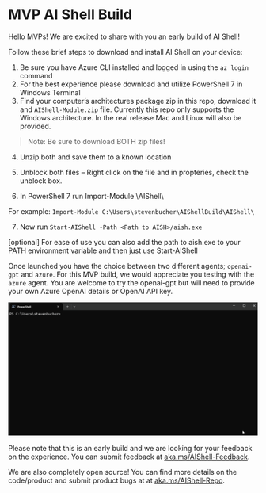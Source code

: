 # MVP AI Shell Build

Hello MVPs! We are excited to share with you an early build of AI Shell!

Follow these brief steps to download and install AI Shell on your device:
1. Be sure you have Azure CLI installed and logged in using the `az login` command
2. For the best experience please download and utilize PowerShell 7 in Windows Terminal
3. Find your computer’s architectures package zip in this repo, download it and `AIShell-Module.zip`
   file. Currently this repo only supports the Windows architecture. In the real release Mac and
   Linux will also be provided.

> Note: Be sure to download BOTH zip files!

4. Unzip both and save them to a known location
5. Unblock both files – Right click on the file and in propteries, check the unblock box.
 
6. In PowerShell 7 run Import-Module <Path to AISH Module>\AIShell\

For example: `Import-Module C:\Users\stevenbucher\AIShellBuild\AIShell\`

7. Now run `Start-AIShell -Path <Path to AISH>/aish.exe`

[optional] For ease of use you can also add the path to aish.exe to your PATH environment variable and then just use Start-AIShell

Once launched you have the choice between two different agents; `openai-gpt` and `azure`. For this
MVP build, we would appreciate you testing with the `azure` agent. You are welcome to try the
openai-gpt but will need to provide your own Azure OpenAI details or OpenAI API key.

![GIF of the AIShell on boarding experience](./media/EarlyBuildDemo.gif)

Please note that this is an early build and we are looking for your feedback on the experience. You
can submit feedback at [aka.ms/AIShell-Feedback](https://aka.ms/AIShell-Feedback).

We are also completely open source! You can find more details on the code/product and submit product
bugs at at [aka.ms/AIShell-Repo](https://aka.ms/AIShell-Repo).